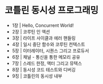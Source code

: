 # 코틀린 동시성 프로그래밍

- 1장 | Hello, Concurrent World!
- 2장 | 코루틴 인 액션
- 3장 | 라이프 사이클과 에러 핸들링
- 4장 | 일시 중단 함수와 코루틴 컨텍스트
- 5장 | 이터레이터, 시퀀스 그리고 프로듀서
- 6장 | 채널 - 통신을 통한 메모리 공유
- 7장 | 스레드 한정, 액터 그리고 뮤텍스
- 8장 | 동시성 코드 테스트와 디버깅
- 9징 | 코틀린의 동시성 내부